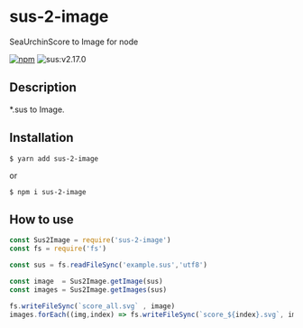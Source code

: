 # sus-2-image
SeaUrchinScore to Image for node

[![npm](https://img.shields.io/npm/v/sus-2-image.svg)](https://www.npmjs.com/package/sus-2-image)
![sus:v2.17.0](https://img.shields.io/badge/sus-v2.17.0-blue.svg)

## Description

\*.sus to Image.

## Installation

```
$ yarn add sus-2-image
```

or

```
$ npm i sus-2-image
```

## How to use

```js
const Sus2Image = require('sus-2-image')
const fs = require('fs')

const sus = fs.readFileSync('example.sus','utf8')

const image  = Sus2Image.getImage(sus)
const images = Sus2Image.getImages(sus)

fs.writeFileSync(`score_all.svg` , image)
images.forEach((img,index) => fs.writeFileSync(`score_${index}.svg`, img))
```
